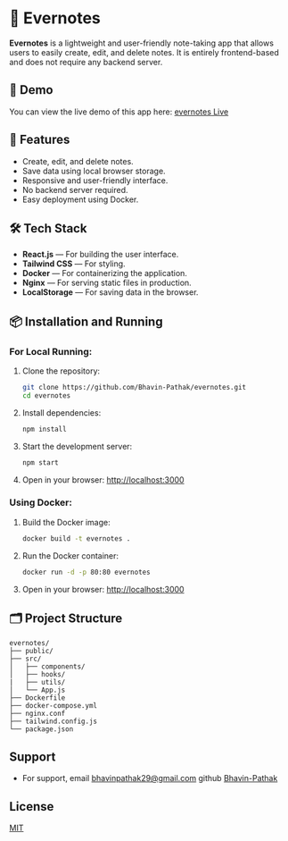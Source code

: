 # 📝 Evernotes

**Evernotes** is a lightweight and user-friendly note-taking app that allows users to easily create, edit, and delete notes. It is entirely frontend-based and does not require any backend server.

## 🚀 Demo

You can view the live demo of this app here: [evernotes Live](https://bhavin-pathak.github.io/evernotes/)


## 🔧 Features

- Create, edit, and delete notes.
- Save data using local browser storage.
- Responsive and user-friendly interface.
- No backend server required.
- Easy deployment using Docker.

## 🛠️ Tech Stack

- **React.js** — For building the user interface.
- **Tailwind CSS** — For styling.
- **Docker** — For containerizing the application.
- **Nginx** — For serving static files in production.
- **LocalStorage** — For saving data in the browser.

## 📦 Installation and Running

### For Local Running:

1. Clone the repository:
   ```bash
   git clone https://github.com/Bhavin-Pathak/evernotes.git
   cd evernotes
   ```

2. Install dependencies:
   ```bash
   npm install
   ```

3. Start the development server:
   ```bash
   npm start
   ```

4. Open in your browser: [http://localhost:3000](http://localhost:3000)

### Using Docker:

1. Build the Docker image:
   ```bash
   docker build -t evernotes .
   ```

2. Run the Docker container:
   ```bash
   docker run -d -p 80:80 evernotes
   ```

3. Open in your browser: [http://localhost:3000](http://localhost:3000)

## 🗂️ Project Structure

```
evernotes/
├── public/
├── src/
│   ├── components/
│   ├── hooks/
|   ├── utils/
│   └── App.js
├── Dockerfile
├── docker-compose.yml
├── nginx.conf
├── tailwind.config.js
└── package.json
```

## Support

- For support, email bhavinpathak29@gmail.com github [Bhavin-Pathak](https://github.com/Bhavin-Pathak)


## License

[MIT](https://choosealicense.com/licenses/mit/)

